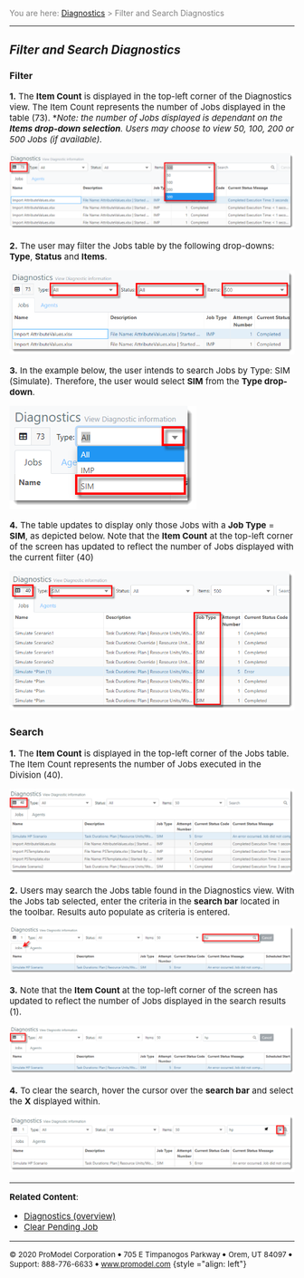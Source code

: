 ﻿
<span style="color:grey">
<span style="font-size:14px">

You are here: [Diagnostics](C:/_git/ProModelAutodeskEdition/PorfolioSimulator.Help/wwwroot/Help/Docs/Diagnostics1/Diagnostics.md) > Filter and Search Diagnostics

</span>
</span></span>

----
## _**Filter and Search Diagnostics**_ 

### **Filter**
<span style="font-size:15px">

**1.** The **Item Count** is displayed in the top-left corner of the Diagnostics view. The Item Count represents the number of Jobs displayed in the table (73). **Note: the number of Jobs displayed is dependant on the **Items drop-down selection**. Users may choose to view 50, 100, 200 or 500 Jobs (if available).*

![Item Count](ItemCount.png "Diagnostics - Item Count")

**2.** The user may filter the Jobs table by the following drop-downs: **Type**, **Status** and **Items**.

![Filter Jobs](FilterJobs.png "Diagnostics - Filter Jobs")

**3.** In the example below, the user intends to search Jobs by Type: SIM (Simulate). Therefore, the user would select **SIM** from the **Type drop-down**. 

![Type Filter](TypeFilter.png "Job Type Filter")

**4.** The table updates to display only those Jobs with a **Job Type** = **SIM**, as depicted below. Note that the **Item Count** at the top-left corner of the screen has updated to reflect the number of Jobs displayed with the current filter (40)

![Jobs Filtered](JobsFiltered.png "Filtered Jobs Table")

### **Search**
**1.** The **Item Count** is displayed in the top-left corner of the Jobs table. The Item Count represents the number of Jobs executed in the Division (40). 

![Jobs Item Count](JobsItemCount.png "Diagnostics - Jobs Item Count")

**2.** Users may search the Jobs table found in the Diagnostics view. With the Jobs tab selected, enter the criteria in the **search bar** located in the toolbar. Results auto populate as criteria is entered.

![Search Jobs](SearchJobs.png "Diagnostics - Job Search")

**3.** Note that the **Item Count** at the top-left corner of the screen has updated to reflect the number of Jobs displayed in the search results (1).

![Search Complete](UpdatedItemCount3.png "Updated Item Count")

**4.** To clear the search, hover the cursor over the **search bar** and select the **X** displayed within.

![Clear Search](ClearSearch4.png "Clear Job Search")


---

**Related Content**:
- [Diagnostics (overview)](C:/_git/ProModelAutodeskEdition/PorfolioSimulator.Help/wwwroot/Help/Docs/Diagnostics1/Diagnostics.md)
- [Clear Pending Job](C:/_git/ProModelAutodeskEdition/PorfolioSimulator.Help/wwwroot/Help/Docs/Diagnostics1/ClearJob/ClearJob.md)
</span>

---

 <span style="font-size:13px"> &copy; 2020 ProModel Corporation ![dot](Dot1.png) 705 E Timpanogos Parkway ![dot](Dot1.png) Orem, UT 84097 ![dot](Dot1.png) Support: 888-776-6633 ![dot](Dot1.png) www.promodel.com</span> {style ="align: left"}

